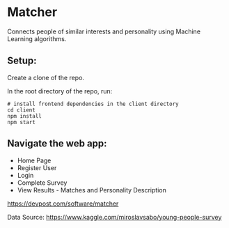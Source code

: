 # Matcher
Connects people of similar interests and personality using Machine Learning algorithms.

## Setup: 

Create a clone of the repo.

In the root directory of the repo, run:

```
# install frontend dependencies in the client directory
cd client
npm install
npm start
```
## Navigate the web app:
* Home Page
* Register User
* Login
* Complete Survey
* View Results - Matches and Personality Description


https://devpost.com/software/matcher

Data Source: https://www.kaggle.com/miroslavsabo/young-people-survey